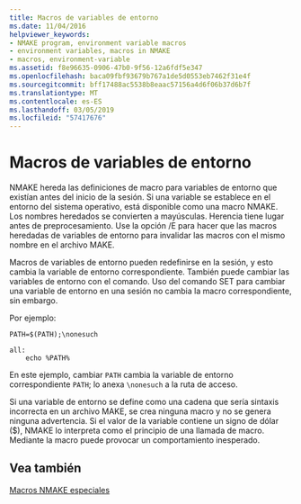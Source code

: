```yaml
---
title: Macros de variables de entorno
ms.date: 11/04/2016
helpviewer_keywords:
- NMAKE program, environment variable macros
- environment variables, macros in NMAKE
- macros, environment-variable
ms.assetid: f8e96635-0906-47b0-9f56-12a6fdf5e347
ms.openlocfilehash: baca09fbf93679b767a1de5d0553eb7462f31e4f
ms.sourcegitcommit: bff17488ac5538b8eaac57156a4d6f06b37d6b7f
ms.translationtype: MT
ms.contentlocale: es-ES
ms.lasthandoff: 03/05/2019
ms.locfileid: "57417676"
---
```

# <a name="environment-variable-macros"></a>Macros de variables de entorno

NMAKE hereda las definiciones de macro para variables de entorno que existían antes del inicio de la sesión. Si una variable se establece en el entorno del sistema operativo, está disponible como una macro NMAKE. Los nombres heredados se convierten a mayúsculas. Herencia tiene lugar antes de preprocesamiento. Use la opción /E para hacer que las macros heredadas de variables de entorno para invalidar las macros con el mismo nombre en el archivo MAKE.

Macros de variables de entorno pueden redefinirse en la sesión, y esto cambia la variable de entorno correspondiente. También puede cambiar las variables de entorno con el comando. Uso del comando SET para cambiar una variable de entorno en una sesión no cambia la macro correspondiente, sin embargo.

Por ejemplo:

```
PATH=$(PATH);\nonesuch

all:
    echo %PATH%
```

En este ejemplo, cambiar `PATH` cambia la variable de entorno correspondiente `PATH`; lo anexa `\nonesuch` a la ruta de acceso.

Si una variable de entorno se define como una cadena que sería sintaxis incorrecta en un archivo MAKE, se crea ninguna macro y no se genera ninguna advertencia. Si el valor de la variable contiene un signo de dólar ($), NMAKE lo interpreta como el principio de una llamada de macro. Mediante la macro puede provocar un comportamiento inesperado.

## <a name="see-also"></a>Vea también

[Macros NMAKE especiales](../build/special-nmake-macros.md)
